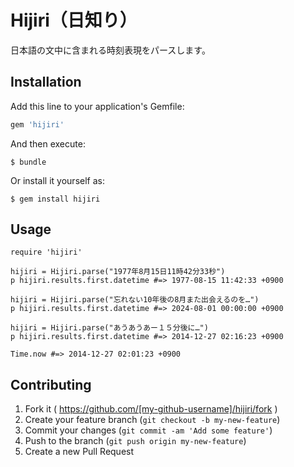 # Hijiri（日知り）

日本語の文中に含まれる時刻表現をパースします。

## Installation

Add this line to your application's Gemfile:

```ruby
gem 'hijiri'
```

And then execute:

    $ bundle

Or install it yourself as:

    $ gem install hijiri

## Usage

```
require 'hijiri'

hijiri = Hijiri.parse("1977年8月15日11時42分33秒")
p hijiri.results.first.datetime #=> 1977-08-15 11:42:33 +0900

hijiri = Hijiri.parse("忘れない10年後の8月また出会えるのを…")
p hijiri.results.first.datetime #=> 2024-08-01 00:00:00 +0900

hijiri = Hijiri.parse("あうあうあー１５分後に…")
p hijiri.results.first.datetime #=> 2014-12-27 02:16:23 +0900

Time.now #=> 2014-12-27 02:01:23 +0900
```

## Contributing

1. Fork it ( https://github.com/[my-github-username]/hijiri/fork )
2. Create your feature branch (`git checkout -b my-new-feature`)
3. Commit your changes (`git commit -am 'Add some feature'`)
4. Push to the branch (`git push origin my-new-feature`)
5. Create a new Pull Request
